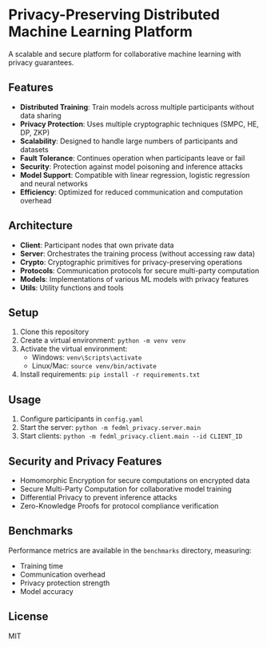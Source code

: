 # Privacy-Preserving Distributed Machine Learning Platform

A scalable and secure platform for collaborative machine learning with privacy guarantees.

## Features

- **Distributed Training**: Train models across multiple participants without data sharing
- **Privacy Protection**: Uses multiple cryptographic techniques (SMPC, HE, DP, ZKP)
- **Scalability**: Designed to handle large numbers of participants and datasets
- **Fault Tolerance**: Continues operation when participants leave or fail
- **Security**: Protection against model poisoning and inference attacks
- **Model Support**: Compatible with linear regression, logistic regression and neural networks
- **Efficiency**: Optimized for reduced communication and computation overhead

## Architecture

- **Client**: Participant nodes that own private data
- **Server**: Orchestrates the training process (without accessing raw data)
- **Crypto**: Cryptographic primitives for privacy-preserving operations
- **Protocols**: Communication protocols for secure multi-party computation
- **Models**: Implementations of various ML models with privacy features
- **Utils**: Utility functions and tools

## Setup

1. Clone this repository
2. Create a virtual environment: `python -m venv venv`
3. Activate the virtual environment: 
   - Windows: `venv\Scripts\activate`
   - Linux/Mac: `source venv/bin/activate`
4. Install requirements: `pip install -r requirements.txt`

## Usage

1. Configure participants in `config.yaml`
2. Start the server: `python -m fedml_privacy.server.main`
3. Start clients: `python -m fedml_privacy.client.main --id CLIENT_ID`

## Security and Privacy Features

- Homomorphic Encryption for secure computations on encrypted data
- Secure Multi-Party Computation for collaborative model training
- Differential Privacy to prevent inference attacks
- Zero-Knowledge Proofs for protocol compliance verification

## Benchmarks

Performance metrics are available in the `benchmarks` directory, measuring:
- Training time
- Communication overhead
- Privacy protection strength
- Model accuracy

## License

MIT 
